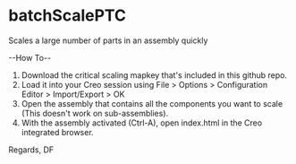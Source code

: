 batchScalePTC
=============

Scales a large number of parts in an assembly quickly

--How To--
1. Download the critical scaling mapkey that's included in this github repo.
2. Load it into your Creo session using File > Options > Configuration Editor > Import/Export > OK
3. Open the assembly that contains all the components you want to scale (This doesn't work on sub-assemblies).
4. With the assembly activated (Ctrl-A), open index.html in the Creo integrated browser.

Regards,
DF